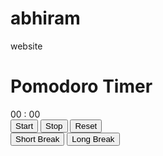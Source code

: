 # abhiram
website
<html>

<head> </head>

<body>
    <div class="Title">
        <h1>Pomodoro Timer</h1>
    </div>
    <div class="jumbotron text-center">
        <div class="timer">
            <span class="minutes">
                00
            </span>
            :
            <span class="seconds">
                00
            </span>
        </div>
        <div class="time-buttons">
            <button class="btn btn-lg btn-success" data-action="start">
                Start
            </button>
            <button class="btn btn-lg btn-danger" data-action="stop">
                Stop
            </button>
            <button class="btn btn-lg btn-link btn-block" data-action="reset">
                Reset
            </button>
        </div>
        <div class="t2">
            <button class="btn btn-lg">
                Short Break
            </button>
            <button class="btn btn-lg">
                Long Break
            </button>
        </div>
    </div>
</body>

</html>
